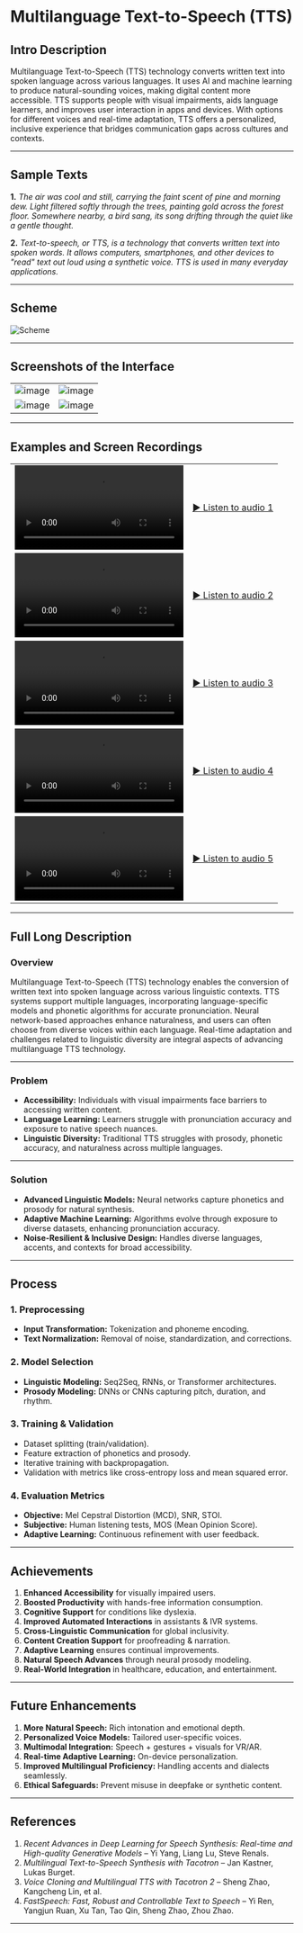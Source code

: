 # Multilanguage Text-to-Speech (TTS)

## Intro Description
Multilanguage Text-to-Speech (TTS) technology converts written text into spoken language across various languages. It uses AI and machine learning to produce natural-sounding voices, making digital content more accessible. TTS supports people with visual impairments, aids language learners, and improves user interaction in apps and devices. With options for different voices and real-time adaptation, TTS offers a personalized, inclusive experience that bridges communication gaps across cultures and contexts.

---

## Sample Texts
**1.** *The air was cool and still, carrying the faint scent of pine and morning dew. Light filtered softly through the trees, painting gold across the forest floor. Somewhere nearby, a bird sang, its song drifting through the quiet like a gentle thought.*

**2.** *Text-to-speech, or TTS, is a technology that converts written text into spoken words. It allows computers, smartphones, and other devices to "read" text out loud using a synthetic voice. TTS is used in many everyday applications.*

---

## Scheme

<img src="./img/img-1.png" alt="Scheme">

---

## Screenshots of the Interface

<table>
    <tbody>
        <tr>
            <td><img src="./img/img-2.png" alt="image"></td>
            <td><img src="./img/img-3.png" alt="image"></td>
        </tr>
        <tr>
            <td><img src="./img/img-4.png" alt="image"></td>
            <td><img src="./img/img-5.png" alt="image"></td>
        </tr>
    </tbody>
</table>

---

## Examples and Screen Recordings

<table>
<tbody>
<tr>
<td>
<video src="https://github.com/user-attachments/assets/f8a88877-572d-4cc5-9877-3ff034d34217" controls preload>
Your browser does not support the video tag.
</video>
</td>
<td>

[▶️ Listen to audio 1](https://raw.githubusercontent.com/vanoe/Text-to-SpeechMultilanguage/master/audio/1.mp3)

</td>
</tr>
<tr>
<td>
<video src="https://github.com/user-attachments/assets/34fb093b-ffc8-4df6-b0a2-fafac585cbfc" controls preload>
Your browser does not support the video tag.
</video>
</td>
<td>

[▶️ Listen to audio 2](https://raw.githubusercontent.com/vanoe/Text-to-SpeechMultilanguage/master/audio/2.mp3)

</td>
</tr>
<tr>
<td>
<video src="https://github.com/user-attachments/assets/ec705e5b-93f4-4d28-b067-2e3f853600a3" controls preload>
Your browser does not support the video tag.
</video>
</td>
<td>

[▶️ Listen to audio 3](https://raw.githubusercontent.com/vanoe/Text-to-SpeechMultilanguage/master/audio/3.mp3)

</td>
</tr>
<tr>
<td>
<video src="https://github.com/user-attachments/assets/3450f8a0-1b66-4d17-bf90-3f888ee31b39" controls preload>
Your browser does not support the video tag.
</video>
</td>
<td>

[▶️ Listen to audio 4](https://raw.githubusercontent.com/vanoe/Text-to-SpeechMultilanguage/master/audio/4.mp3)

</td>
</tr>
<tr>
<td>
<video src="https://github.com/user-attachments/assets/8cf7a99d-bf7b-46e7-8e0c-2e7143b984eb" controls preload>
Your browser does not support the video tag.
</video>
</td>
<td>

[▶️ Listen to audio 5](https://raw.githubusercontent.com/vanoe/Text-to-SpeechMultilanguage/master/audio/5.mp3)

</td>
</tr>
</tbody>
</table>

---

## Full Long Description

### Overview
Multilanguage Text-to-Speech (TTS) technology enables the conversion of written text into spoken language across various linguistic contexts. TTS systems support multiple languages, incorporating language-specific models and phonetic algorithms for accurate pronunciation. Neural network-based approaches enhance naturalness, and users can often choose from diverse voices within each language. Real-time adaptation and challenges related to linguistic diversity are integral aspects of advancing multilanguage TTS technology.

---

### Problem
- **Accessibility:** Individuals with visual impairments face barriers to accessing written content.
- **Language Learning:** Learners struggle with pronunciation accuracy and exposure to native speech nuances.
- **Linguistic Diversity:** Traditional TTS struggles with prosody, phonetic accuracy, and naturalness across multiple languages.

---

### Solution
- **Advanced Linguistic Models:** Neural networks capture phonetics and prosody for natural synthesis.
- **Adaptive Machine Learning:** Algorithms evolve through exposure to diverse datasets, enhancing pronunciation accuracy.
- **Noise-Resilient & Inclusive Design:** Handles diverse languages, accents, and contexts for broad accessibility.

---

## Process

### 1. Preprocessing
- **Input Transformation:** Tokenization and phoneme encoding.
- **Text Normalization:** Removal of noise, standardization, and corrections.

### 2. Model Selection
- **Linguistic Modeling:** Seq2Seq, RNNs, or Transformer architectures.
- **Prosody Modeling:** DNNs or CNNs capturing pitch, duration, and rhythm.

### 3. Training & Validation
- Dataset splitting (train/validation).
- Feature extraction of phonetics and prosody.
- Iterative training with backpropagation.
- Validation with metrics like cross-entropy loss and mean squared error.

### 4. Evaluation Metrics
- **Objective:** Mel Cepstral Distortion (MCD), SNR, STOI.
- **Subjective:** Human listening tests, MOS (Mean Opinion Score).
- **Adaptive Learning:** Continuous refinement with user feedback.

---

## Achievements
1. **Enhanced Accessibility** for visually impaired users.
2. **Boosted Productivity** with hands-free information consumption.
3. **Cognitive Support** for conditions like dyslexia.
4. **Improved Automated Interactions** in assistants & IVR systems.
5. **Cross-Linguistic Communication** for global inclusivity.
6. **Content Creation Support** for proofreading & narration.
7. **Adaptive Learning** ensures continual improvements.
8. **Natural Speech Advances** through neural prosody modeling.
9. **Real-World Integration** in healthcare, education, and entertainment.

---

## Future Enhancements
1. **More Natural Speech:** Rich intonation and emotional depth.
2. **Personalized Voice Models:** Tailored user-specific voices.
3. **Multimodal Integration:** Speech + gestures + visuals for VR/AR.
4. **Real-time Adaptive Learning:** On-device personalization.
5. **Improved Multilingual Proficiency:** Handling accents and dialects seamlessly.
6. **Ethical Safeguards:** Prevent misuse in deepfake or synthetic content.

---

## References
1. *Recent Advances in Deep Learning for Speech Synthesis: Real-time and High-quality Generative Models* – Yi Yang, Liang Lu, Steve Renals.
2. *Multilingual Text-to-Speech Synthesis with Tacotron* – Jan Kastner, Lukas Burget.
3. *Voice Cloning and Multilingual TTS with Tacotron 2* – Sheng Zhao, Kangcheng Lin, et al.
4. *FastSpeech: Fast, Robust and Controllable Text to Speech* – Yi Ren, Yangjun Ruan, Xu Tan, Tao Qin, Sheng Zhao, Zhou Zhao.

---
